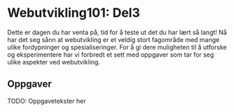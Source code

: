 # Webutvikling101: Del3

Dette er dagen du har venta på, tid for å teste ut det du har lært så langt! Nå har det seg sånn at webutvikling er et veldig stort fagområde med mange ulike fordypninger og spesialiseringer. For å gi dere muligheten til å utforske og eksperimentere har vi forbredt et sett med oppgaver som tar for seg ulike aspekter ved webutvikling.

## Oppgaver

TODO: Oppgavetekster her
